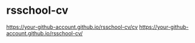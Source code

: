 # rsschool-cv
https://your-github-account.github.io/rsschool-cv/cv
https://your-github-account.github.io/rsschool-cv/

